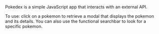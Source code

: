 Pokedex is a simple JavaScript app that interacts with an external API.

To use: click on a pokemon to retrieve a modal that displays the pokemon and its details. You can also use the functional searchbar to look for a specific pokemon.